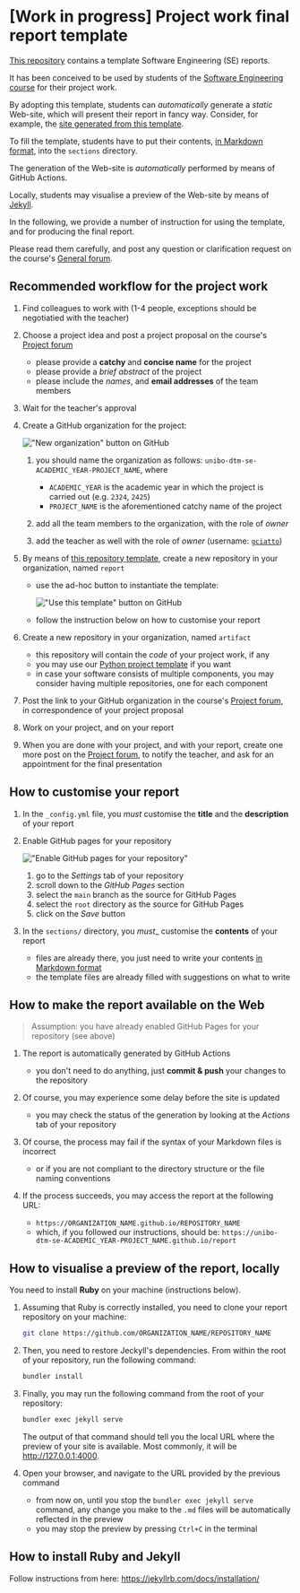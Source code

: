 # \[Work in progress\] Project work final report template

[This repository][template-repo] contains a template Software Engineering (SE) reports.

It has been conceived to be used by students of the [Software Engineering course][course-site] 
for their project work.

By adopting this template, students can _automatically_ generate a _static_ Web-site,
which will present their report in fancy way.
Consider, for example, the [site generated from this template][template-site].

To fill the template, students have to put their contents, [in Markdown format][markdown-cheatsheet], 
into the `sections` directory.

The generation of the Web-site is _automatically_ performed by means of GitHub Actions.

Locally, students may visualise a preview of the Web-site by means of [Jekyll][jeckyll-home].

In the following, we provide a number of instruction for using the template,
and for producing the final report.

Please read them carefully, and post any question or clarification request on the 
course's [General forum][general-forum].

## Recommended workflow for the project work

1. Find colleagues to work with (1-4 people, exceptions should be negotiatied with the teacher)

2. Choose a project idea and post a project proposal on the course's [Project forum][project-forum]
    * please provide a __catchy__ and __concise name__ for the project
    * please provide a _brief abstract_ of the project
    * please include the _names_, and __email addresses__ of the team members

3. Wait for the teacher's approval

4. Create a GitHub organization for the project:

    !["New organization" button on GitHub](pictures/github-new-org.png)

    1. you should name the organization as follows: `unibo-dtm-se-ACADEMIC_YEAR-PROJECT_NAME`, where
        * `ACADEMIC_YEAR` is the academic year in which the project is carried out (e.g. `2324`, `2425`)
        * `PROJECT_NAME` is the aforementioned catchy name of the project

    2. add all the team members to the organization, with the role of _owner_

    3. add the teacher as well with the role of _owner_ (username: [`gciatto`](https://github.com/gciatto))

5. By means of [this repository template][template-repo], create a new repository in your organization, named `report`
    * use the ad-hoc button to instantiate the template:

        !["Use this template" button on GitHub](pictures/github-use-template.png)

    * follow the instruction below on how to customise your report

6. Create a new repository in your organization, named `artifact`
    * this repository will contain the _code_ of your project work, if any
    * you may use our [Python project template](https://github.com/unibo-dtm-se/template-python-project) if you want
    * in case your software consists of multiple components, you may consider having multiple repositories, one for each component

7. Post the link to your GitHub organization in the course's [Project forum][project-forum],
in correspondence of your project proposal

8. Work on your project, and on your report

9. When you are done with your project, and with your report, create one more post on the [Project forum][project-forum],
to notify the teacher, and ask for an appointment for the final presentation

## How to customise your report

1. In the `_config.yml` file, you _must_ customise the __title__ and the __description__ of your report

2. Enable GitHub pages for your repository

    !["Enable GitHub pages for your repository"](pictures/github-pages.png)

    1. go to the _Settings_ tab of your repository
    2. scroll down to the _GitHub Pages_ section
    3. select the `main` branch as the source for GitHub Pages
    4. select the `root` directory as the source for GitHub Pages
    5. click on the _Save_ button

3. In the `sections/` directory, you _must__ customise the __contents__ of your report
    + files are already there, you just need to write your contents [in Markdown format][markdown-cheatsheet]
    + the template files are already filled with suggestions on what to write

## How to make the report available on the Web

> Assumption: you have already enabled GitHub Pages for your repository (see above)

1. The report is automatically generated by GitHub Actions
    + you don't need to do anything, just __commit & push__ your changes to the repository

2. Of course, you may experience some delay before the site is updated
    + you may check the status of the generation by looking at the _Actions_ tab of your repository

3. Of course, the process may fail if the syntax of your Markdown files is incorrect
    + or if you are not compliant to the directory structure or the file naming conventions

4. If the process succeeds, you may access the report at the following URL:
    + `https://ORGANIZATION_NAME.github.io/REPOSITORY_NAME`
    + which, if you followed our instructions, should be: `https://unibo-dtm-se-ACADEMIC_YEAR-PROJECT_NAME.github.io/report`

## How to visualise a preview of the report, locally

You need to install __Ruby__ on your machine (instructions below).

1. Assuming that Ruby is correctly installed, you need to clone your report repository on your machine:
    
    ```bash
    git clone https://github.com/ORGANIZATION_NAME/REPOSITORY_NAME
    ```

2. Then, you need to restore Jeckyll's dependencies.
From within the root of your repository, run the following command:

    ```bash
    bundler install
    ```


3. Finally, you may run the following command from the root of your repository:

    ```bash
    bundler exec jekyll serve
    ```

    The output of that command should tell you the local URL where the preview of your site is available.
    Most commonly, it will be <http://127.0.0.1:4000>.

4. Open your browser, and navigate to the URL provided by the previous command
    + from now on, until you stop the `bundler exec jekyll serve` command, any change you make to the `.md` files will be automatically reflected in the preview
    + you may stop the preview by pressing `Ctrl+C` in the terminal

## How to install Ruby and Jekyll

Follow instructions from here: <https://jekyllrb.com/docs/installation/>

<!-- References -->

[template-repo]: https://github.com/unibo-dtm-se/template-project-work
[template-site]: https://unibo-dtm-se.github.io/template-project-work
[course-site]: https://www.unibo.it/en/study/phd-professional-masters-specialisation-schools-and-other-programmes/course-unit-catalogue/course-unit/2023/466765
[general-forum]: https://virtuale.unibo.it/mod/forum/view.php?id=1512135
[project-forum]: https://virtuale.unibo.it/mod/forum/view.php?id=1544423
[markdown-cheatsheet]: https://www.markdownguide.org/cheat-sheet
[jeckyll-home]: https://jekyllrb.com/
